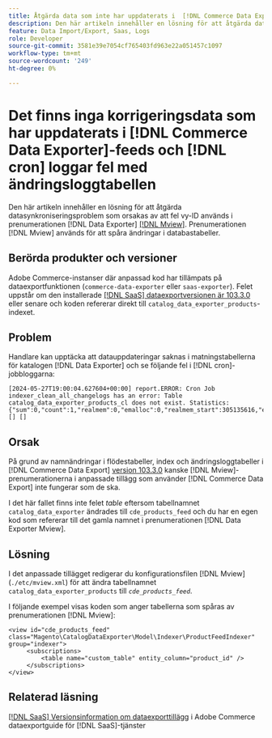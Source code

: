 ```yaml
---
title: Åtgärda data som inte har uppdaterats i  [!DNL Commerce Data Exporter] feeds och [!DNL cron] loggar fel med ändringsloggtabellen finns inte
description: Den här artikeln innehåller en lösning för att åtgärda datasynkroniseringsproblem som orsakas av användning av fel vy-ID i  [!DNL Commerce Data Exporter mview] prenumerationen.
feature: Data Import/Export, Saas, Logs
role: Developer
source-git-commit: 3581e39e7054cf765403fd963e22a051457c1097
workflow-type: tm+mt
source-wordcount: '249'
ht-degree: 0%

---
```


# Det finns inga korrigeringsdata som har uppdaterats i [!DNL Commerce Data Exporter]-feeds och [!DNL cron] loggar fel med ändringsloggtabellen

Den här artikeln innehåller en lösning för att åtgärda datasynkroniseringsproblem som orsakas av att fel vy-ID används i prenumerationen [!DNL Data Exporter] [[!DNL Mview]](https://developer.adobe.com/commerce/php/development/components/indexing/#mview). Prenumerationen [!DNL Mview] används för att spåra ändringar i databastabeller.

## Berörda produkter och versioner

Adobe Commerce-instanser där anpassad kod har tillämpats på dataexportfunktionen (`commerce-data-exporter` eller `saas-exporter`). Felet uppstår om den installerade [[!DNL SaaS] dataexportversionen är 103.3.0](https://experienceleague.adobe.com/en/docs/commerce-merchant-services/saas-data-export/release-notes#release-6) eller senare och koden refererar direkt till `catalog_data_exporter_products`-indexet.

## Problem

Handlare kan upptäcka att datauppdateringar saknas i matningstabellerna för katalogen [!DNL Data Exporter] och se följande fel i [!DNL cron]-jobbloggarna:

```
[2024-05-27T19:00:04.627604+00:00] report.ERROR: Cron Job indexer_clean_all_changelogs has an error: Table catalog_data_exporter_products_cl does not exist. Statistics: {"sum":0,"count":1,"realmem":0,"emalloc":0,"realmem_start":305135616,"emalloc_start":283210384} [] [] 
```

## Orsak

På grund av namnändringar i flödestabeller, index och ändringsloggtabeller i [!DNL Commerce Data Export] [version 103.3.0](https://experienceleague.adobe.com/en/docs/commerce-merchant-services/saas-data-export/release-notes#release-9) kanske [!DNL Mview]-prenumerationerna i anpassade tillägg som använder [!DNL Commerce Data Export] inte fungerar som de ska.

I det här fallet finns inte felet *table* eftersom tabellnamnet `catalog_data_exporter` ändrades till `cde_products_feed` och du har en egen kod som refererar till det gamla namnet i prenumerationen [!DNL Data Exporter Mview].

## Lösning

I det anpassade tillägget redigerar du konfigurationsfilen [!DNL Mview] (```./etc/mview.xml```) för att ändra tabellnamnet `catalog_data_exporter_products` till *`cde_products_feed`*.

I följande exempel visas koden som anger tabellerna som spåras av prenumerationen [!DNL Mview]:

```
<view id="cde_products_feed" class="Magento\CatalogDataExporter\Model\Indexer\ProductFeedIndexer" group="indexer">
     <subscriptions>
         <table name="custom_table" entity_column="product_id" />
     </subscriptions>
</view>
```

## Relaterad läsning

[[!DNL SaaS] Versionsinformation om dataexporttillägg](https://experienceleague.adobe.com/en/docs/commerce-merchant-services/saas-data-export/release-notes) i Adobe Commerce dataexportguide för [!DNL SaaS]-tjänster
